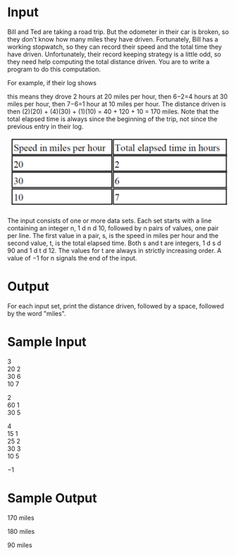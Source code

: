 # Input

Bill and Ted are taking a road trip. But the odometer in their car is broken, so they don't know how
many miles they have driven. Fortunately, Bill has a working stopwatch, so they can record their speed
and the total time they have driven. Unfortunately, their record keeping strategy is a little odd, so they
need help computing the total distance driven. You are to write a program to do this computation. 

For example, if their log shows

this means they drove 2 hours at 20 miles per hour, then 6−2=4 hours at 30 miles per hour, then 7−6=1
hour at 10 miles per hour. The distance driven is then (2)(20) + (4)(30) + (1)(10) = 40 + 120 + 10 = 170
miles. Note that the total elapsed time is always since the beginning of the trip, not since the previous
entry in their log.

![alt text](/Set%201/one/screenshot.png)

The input consists of one or more data sets. Each set starts with a line containing an integer n, 1 d n d
10, followed by n pairs of values, one pair per line. The first value in a pair, s, is the speed in miles per
hour and the second value, t, is the total elapsed time. Both s and t are integers, 1 d s d 90 and 1 d t d
12. The values for t are always in strictly increasing order. A value of −1 for n signals the end of the
input.



# Output

For each input set, print the distance driven, followed by a space, followed by the word "miles".

# Sample Input 

3 <br>
20 2<br>
30 6<br>
10 7<br>

2<br>
60 1<br>
30 5<br>

4<br>
15 1<br>
25 2<br>
30 3<br>
10 5<br>

−1<br>

# Sample Output
170 miles

180 miles

90 miles